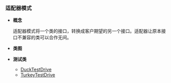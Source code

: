 ### 适配器模式

- **概念**
  
  适配器模式将一个类的接口，转换成客户期望的另一个接口。适配器让原本接口不兼容的类可以合作无间。
 
- **类图**
  

- **测试类**
  - [DuckTestDrive](https://github.com/wzqwsrf/design-patterns/blob/master/src/com/design/pattern/adapter/DuckTestDrive.java)
  - [TurkeyTestDrive](https://github.com/wzqwsrf/design-patterns/blob/master/src/com/design/pattern/adapter/TurkeyTestDrive.java)